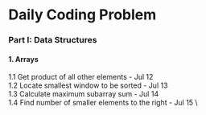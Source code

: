 # Daily Coding Problem

### Part I: Data Structures

#### 1. Arrays
1.1 Get product of all other elements - Jul 12 \
1.2 Locate smallest window to be sorted - Jul 13 \
1.3 Calculate maximum subarray sum - Jul 14 \
1.4 Find number of smaller elements to the right - Jul 15 \
